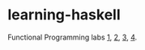 learning-haskell
================

Functional Programming labs <a href="https://github.com/zydeon/learning-haskell/tree/master/1" target="_blank">1</a>, <a href="https://github.com/zydeon/learning-haskell/tree/master/2" target="_blank">2</a>, <a href="https://github.com/zydeon/learning-haskell/tree/master/3" target="_blank">3</a>, <a href="https://github.com/zydeon/learning-haskell/tree/master/4" target="_blank">4</a>.
